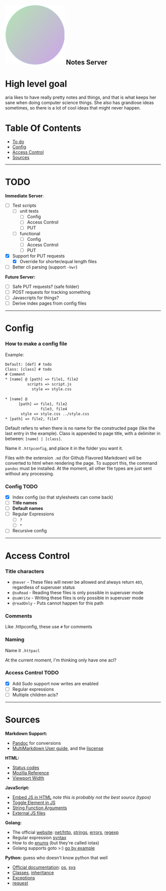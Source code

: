 ## ![favicon.png](Root/favicon.png) Notes Server

# High level goal

aria likes to have really pretty notes and things, and that is what keeps her sane when doing computer science things. She also has grandiose ideas sometimes, so there is a lot of cool ideas that might never happen.

# Table Of Contents

- [To do](#TODO)
- [Config](#Config)
- [Access Control](#Access-Control)
- [Sources](#Sources)

---
# TODO

**Immediate Server**:
- [ ] Test scripts
	- [ ] unit tests
		- [ ] Config
        - [ ] Access Control
        - [ ] PUT
	- [ ] functional
        - [ ] Config
        - [ ] Access Control
        - [ ] PUT
- [X] Support for PUT requests
    - [X] Override for shorter/equal length files
- [ ] Better cli parsing (support `-Vwr`)

**Future Server:**
- [ ] Safe PUT requests? (safe folder)
- [ ] POST requests for tracking something
- [ ] Javascripts for things?
- [ ] Derive index pages from config files

----
# Config
### How to make a config file

Example:
```
Default: [def] # todo
Class: [class] # todo
# Comment
* [name] @ [path] => file1, file2
          scripts => script.js
            style => style.css

* [name] @
      [path] => file1, file2
                file3, file4
       style => style.css ../style.css
* [path] => file2, file7
```

Default refers to when there is no name for the constructed page (like the last entry in the example). Class is appended to page title, with a delimiter in between: `[name] | [class]`.

Name it ``.httpconfig``, and place it in the folder you want it.

Files with the extension `.md` (for Github Flavored Markdown) will be converted to html when rendering the page. To support this, the command `pandoc` must be installed. At the moment, all other file types are just sent without any processing.

### Config TODO

- [X] Index config (so that stylesheets can come back)
- [ ] **Title names**
- [ ] **Default names**
- [ ] Regular Expressions
	- [ ] `?`
	- [ ] `*`
- [ ] Recursive config

---
# Access Control
### Title characters

- `@never` - These files will never be allowed and always return `403`, regardless of superuser status
- `@suRead` - Reading these files is only possible in superuser mode
- `@suWrite` - Writing these files is only possible in superuser mode
- `@readOnly` - Puts cannot happen for this path

### Comments

Like .httpconfig, these use `#` for comments

### Naming

Name it `.httpacl`

At the current moment, I'm thinking only have one acl?

### Access Control TODO

- [X] Add Sudo support now writes are enabled
- [ ] Regular expressions
- [ ] Multiple children acls?

---
# Sources

**Markdown Support:**
- [Pandoc](https://pandoc.org) for conversions
- [MultiMarkdown User guide](https://fletcher.github.io/MultiMarkdown-6/), and the [liscense](https://github.com/fletcher/MultiMarkdown-6#license)

**HTML:**
- [Status codes](https://en.wikipedia.org/wiki/List_of_HTTP_status_codes)
- [Mozilla Reference](https://developer.mozilla.org/en-US/docs/Web/HTML/Reference)
- [Viewport Width](https://www.w3schools.com/html/html_responsive.asp)

**JavaScript:**
- [Embed JS in HTML](https://www.w3resource.com/javascript/introduction/html-documents.php) *note this is probably not the best source (typos)*
- [Toggle Element in JS](https://www.w3schools.com/howto/howto_js_toggle_hide_show.asp)
- [String Function Arguments](https://www.w3schools.com/jsref/event_onclick.asp)
- [External JS files](https://www.javatpoint.com/how-to-add-javascript-to-html)

**Golang:**
- The official [website](https://golang.org): [net/http](https://golang.org/pkg/net/http/), [strings](https://golang.org/pkg/strings/), [errors](https://golang.org/doc/tutorial/handle-errors), [regexp](https://pkg.go.dev/regexp)
- Regular expression [syntax](https://github.com/google/re2/wiki/Syntax)
- How to do [enums](https://yourbasic.org/golang/iota/) (but they're called iotas)
- Golang supports goto >:) [go by example](https://golangbyexample.com/goto-statement-go/)

**Python:** guess who doesn't know python that well
- [Official documentation](https://docs.python.org/3.9/): [os](https://docs.python.org/3.9/library/os.html), [sys](https://docs.python.org/3.9/library/sys.html)
- [Classes](https://docs.python.org/3/tutorial/classes.html), [inheritance](https://stackoverflow.com/questions/576169/understanding-python-super-with-init-methods)
- [Exceptions](https://pythonbasics.org/try-except/)
- [request](https://requests.readthedocs.io/en/master/)
